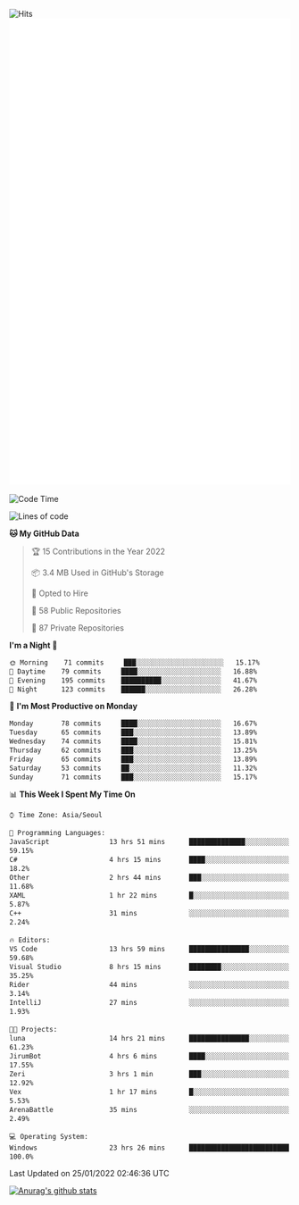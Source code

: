 ![Hits](https://hits.seeyoufarm.com/api/count/incr/badge.svg?url=https%3A%2F%2Fgithub.com%2Fkokose1234&count_bg=%2379C83D&title_bg=%23555555&icon=apple.svg&icon_color=%23E7E7E7&title=hits&edge_flat=false)
<br/>
![Metrics](https://github.com/kokose1234/kokose1234/blob/main/github-metrics.svg)

<!--START_SECTION:waka-->
![Code Time](http://img.shields.io/badge/Code%20Time-392%20hrs%2045%20mins-blue)

![Lines of code](https://img.shields.io/badge/From%20Hello%20World%20I%27ve%20Written-8%20Million%20lines%20of%20code-blue)

**🐱 My GitHub Data** 

> 🏆 15 Contributions in the Year 2022
 > 
> 📦 3.4 MB Used in GitHub's Storage 
 > 
> 💼 Opted to Hire
 > 
> 📜 58 Public Repositories 
 > 
> 🔑 87 Private Repositories  
 > 
**I'm a Night 🦉** 

```text
🌞 Morning    71 commits     ███░░░░░░░░░░░░░░░░░░░░░░   15.17% 
🌆 Daytime    79 commits     ████░░░░░░░░░░░░░░░░░░░░░   16.88% 
🌃 Evening    195 commits    ██████████░░░░░░░░░░░░░░░   41.67% 
🌙 Night      123 commits    ██████░░░░░░░░░░░░░░░░░░░   26.28%

```
📅 **I'm Most Productive on Monday** 

```text
Monday       78 commits     ████░░░░░░░░░░░░░░░░░░░░░   16.67% 
Tuesday      65 commits     ███░░░░░░░░░░░░░░░░░░░░░░   13.89% 
Wednesday    74 commits     ████░░░░░░░░░░░░░░░░░░░░░   15.81% 
Thursday     62 commits     ███░░░░░░░░░░░░░░░░░░░░░░   13.25% 
Friday       65 commits     ███░░░░░░░░░░░░░░░░░░░░░░   13.89% 
Saturday     53 commits     ██░░░░░░░░░░░░░░░░░░░░░░░   11.32% 
Sunday       71 commits     ███░░░░░░░░░░░░░░░░░░░░░░   15.17%

```


📊 **This Week I Spent My Time On** 

```text
⌚︎ Time Zone: Asia/Seoul

💬 Programming Languages: 
JavaScript               13 hrs 51 mins      ██████████████░░░░░░░░░░░   59.15% 
C#                       4 hrs 15 mins       ████░░░░░░░░░░░░░░░░░░░░░   18.2% 
Other                    2 hrs 44 mins       ███░░░░░░░░░░░░░░░░░░░░░░   11.68% 
XAML                     1 hr 22 mins        █░░░░░░░░░░░░░░░░░░░░░░░░   5.87% 
C++                      31 mins             ░░░░░░░░░░░░░░░░░░░░░░░░░   2.24%

🔥 Editors: 
VS Code                  13 hrs 59 mins      ███████████████░░░░░░░░░░   59.68% 
Visual Studio            8 hrs 15 mins       ████████░░░░░░░░░░░░░░░░░   35.25% 
Rider                    44 mins             ░░░░░░░░░░░░░░░░░░░░░░░░░   3.14% 
IntelliJ                 27 mins             ░░░░░░░░░░░░░░░░░░░░░░░░░   1.93%

🐱‍💻 Projects: 
luna                     14 hrs 21 mins      ███████████████░░░░░░░░░░   61.23% 
JirumBot                 4 hrs 6 mins        ████░░░░░░░░░░░░░░░░░░░░░   17.55% 
Zeri                     3 hrs 1 min         ███░░░░░░░░░░░░░░░░░░░░░░   12.92% 
Vex                      1 hr 17 mins        █░░░░░░░░░░░░░░░░░░░░░░░░   5.53% 
ArenaBattle              35 mins             ░░░░░░░░░░░░░░░░░░░░░░░░░   2.49%

💻 Operating System: 
Windows                  23 hrs 26 mins      █████████████████████████   100.0%

```


 Last Updated on 25/01/2022 02:46:36 UTC
<!--END_SECTION:waka-->

[![Anurag's github stats](https://github-readme-stats.vercel.app/api?username=kokose1234&theme=dracula)](https://github.com/anuraghazra/github-readme-stats)



	

